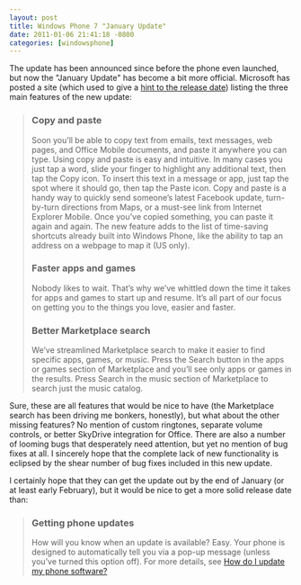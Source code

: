 ```yaml
---
layout: post
title: Windows Phone 7 "January Update"
date: 2011-01-06 21:41:18 -0800
categories: [windowsphone]
---
```

The update has been announced since before the phone even launched, but now the "January Update" has become a bit more official.  Microsoft has posted a site (which used to give a [hint to the release date](http://www.microsoft.com/windowsphone/en-us/features/january-update.aspx)) listing the three main features of the new update:

> ### Copy and paste
> Soon you’ll be able to copy text from emails, text messages, web pages, and Office Mobile documents, and paste it anywhere you can type.   Using copy and paste is easy and intuitive. In many cases you just tap a word, slide your finger to highlight any additional text, then tap the Copy icon. To insert this text in a message or app, just tap the spot where it should go, then tap the Paste icon.   Copy and paste is a handy way to quickly send someone’s latest Facebook update, turn-by-turn directions from Maps, or a must-see link from Internet Explorer Mobile. Once you’ve copied something, you can paste it again and again.   The new feature adds to the list of time-saving shortcuts already built into Windows Phone, like the ability to tap an address on a webpage to map it (US only).
>
> ### Faster apps and games
> Nobody likes to wait. That’s why we’ve whittled down the time it takes for apps and games to start up and resume. It’s all part of our focus on getting you to the things you love, easier and faster.
>
> ### Better Marketplace search
> We’ve streamlined Marketplace search to make it easier to find specific apps, games, or music. Press the Search button in the apps or games section of Marketplace and you’ll see only apps or games in the results.  Press Search in the music section of Marketplace to search just the music catalog.

Sure, these are all features that would be nice to have (the Marketplace search has been driving me bonkers, honestly), but what about the other missing features?  No mention of custom ringtones, separate volume controls, or better SkyDrive integration for Office.  There are also a number of looming bugs that desperately need attention, but yet no mention of bug fixes at all.  I sincerely hope that the complete lack of new functionality is eclipsed by the shear number of bug fixes included in this new update.

I certainly hope that they can get the update out by the end of January (or at least early February), but it would be nice to get a more solid release date than:

> ### Getting phone updates
> How will you know when an update is available? Easy. Your phone is designed to automatically tell you via a pop-up message (unless you’ve turned this option off). For more details, see [How do I update my phone software?](http://www.microsoft.com/windowsphone/en-us/howto/wp7/basics/how-do-i-update-my-phone-software.aspx)
